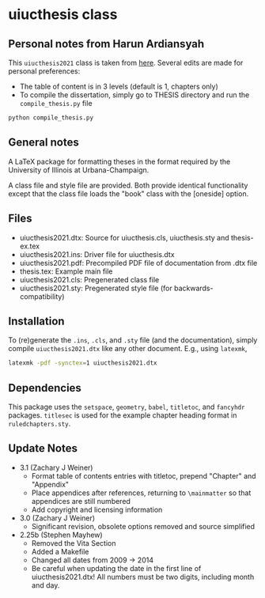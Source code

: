 # uiucthesis class

## Personal notes from Harun Ardiansyah
This `uiucthesis2021` class is taken from [here](https://grad.illinois.edu/academics/thesis-dissertation/format-requirements). Several edits are made for personal preferences:
- The table of content is in 3 levels (default is 1, chapters only)
- To compile the dissertation, simply go to THESIS directory and run the `compile_thesis.py` file
```bash
python compile_thesis.py
```

## General notes
A LaTeX package for formatting theses in the format required by the University of Illinois at Urbana-Champaign.

A class file and style file are provided. Both provide identical functionality except that the class file loads the "book" class with the [oneside] option.

## Files

- uiucthesis2021.dtx: Source for uiucthesis.cls, uiucthesis.sty and thesis-ex.tex
- uiucthesis2021.ins: Driver file for uiucthesis.dtx
- uiucthesis2021.pdf: Precompiled PDF file of documentation from .dtx file
- thesis.tex: Example main file
- uiucthesis2021.cls: Pregenerated class file
- uiucthesis2021.sty: Pregenerated style file (for backwards-compatibility)

## Installation

To (re)generate the `.ins`, `.cls`, and `.sty` file (and the documentation), simply compile `uiucthesis2021.dtx` like any other document.
E.g., using `latexmk`,

```bash
latexmk -pdf -synctex=1 uiucthesis2021.dtx
```

## Dependencies

This package uses the `setspace`, `geometry`, `babel`, `titletoc`, and `fancyhdr` packages.
`titlesec` is used for the example chapter heading format in `ruledchapters.sty`.

## Update Notes

- 3.1 (Zachary J Weiner)
  * Format table of contents entries with titletoc, prepend "Chapter" and "Appendix"
  * Place appendices after references, returning to `\mainmatter` so that appendices are still numbered
  * Add copyright and licensing information
- 3.0 (Zachary J Weiner)
  * Significant revision, obsolete options removed and source simplified
- 2.25b (Stephen Mayhew)
  * Removed the Vita Section
  * Added a Makefile
  * Changed all dates from 2009 -> 2014
  * Be careful when updating the date in the first line of uiucthesis2021.dtx! All numbers must be two digits, including month and day.
